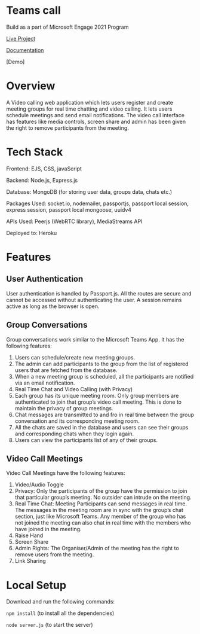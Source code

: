 # Teams call

Build as a part of Microsoft Engage 2021 Program

[Live Project](https://teams-calling.herokuapp.com)

[Documentation](https://docs.google.com/document/d/1W2hogJ3US0u-PmkSGjt7UnJPM1zQZTF687CGzfur5yQ/edit#heading=h.sf86nweplnlb)

[Demo]

# Overview
A Video calling web application which lets users register and create meeting groups for real time chatting and video calling. It lets users schedule meetings and send email notifications. The video call interface has features like media controls, screen share and admin has been given the right to remove participants from the meeting.

# Tech Stack
Frontend: EJS, CSS, javaScript

Backend: Node.js, Express.js

Database: MongoDB (for storing user data, groups data, chats etc.)

Packages Used:  socket.io, nodemailer, passportjs, passport local session, express session, passport local mongoose, uuidv4

APIs Used: Peerjs (WebRTC library), MediaStreams API

 Deployed to: Heroku

# Features
## User Authentication
User authentication is handled by Passport.js. All the routes are secure and cannot be accessed without authenticating the user. A session remains active as long as the browser is open.

## Group Conversations
Group conversations work similar to the Microsoft Teams App. It has the following features:

1. Users can schedule/create new meeting groups.
2. The admin can add participants to the group from the list of registered users that are fetched from the database.
3. When a new meeting group is scheduled, all the participants are notified via an email notification.
4. Real Time Chat and Video Calling (with Privacy)
5. Each group has its unique meeting room. Only group members are authenticated to join that group’s video call meeting. This is done to maintain the privacy of group meetings.
6. Chat messages are transmitted to and fro in real time between the group conversation and its corresponding meeting room.
7. All the chats are saved in the database and users can see their groups and corresponding chats when they login again.
8. Users can view the participants list of any of their groups.

## Video Call Meetings
Video Call Meetings have the following features:

1. Video/Audio Toggle
2. Privacy: Only the participants of the group have the permission to join that particular group’s meeting. No outsider can intrude on the meeting.
3. Real Time Chat: Meeting Participants can send messages in real time. The messages in the meeting room are in sync with the group’s chat section, just like Microsoft Teams. Any member of the group who has not joined the meeting can also chat in real time with the members who have joined in the meeting.
4. Raise Hand
5. Screen Share
6. Admin Rights: The Organiser/Admin of the meeting has the right to remove users from the meeting.
7. Link Sharing

# Local Setup
Download and run the following commands:

`npm install` (to install all the dependencies)

`node server.js` (to start the server)

